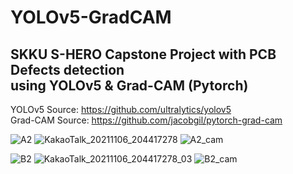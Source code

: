 # YOLOv5-GradCAM
## SKKU S-HERO Capstone Project with PCB Defects detection <br> using YOLOv5 & Grad-CAM (Pytorch)
YOLOv5 Source: https://github.com/ultralytics/yolov5 <br>
Grad-CAM Source: https://github.com/jacobgil/pytorch-grad-cam

![A2](https://user-images.githubusercontent.com/75653891/139850763-2acd3026-c134-4232-9d33-ec8dcf417463.jpg)
![KakaoTalk_20211106_204417278](https://user-images.githubusercontent.com/75653891/141776226-da8d69af-ba56-4ee2-9660-97bbc59b2b10.jpg)
![A2_cam](https://user-images.githubusercontent.com/75653891/139850783-f602ac92-06a0-4515-9509-5219091252cf.jpg)

![B2](https://user-images.githubusercontent.com/75653891/139851374-150398c0-d5df-459f-b031-367c1da912a4.jpg)
![KakaoTalk_20211106_204417278_03](https://user-images.githubusercontent.com/75653891/141776325-c2c4efe2-5c3f-4c42-a186-55ad264576b1.jpg)
![B2_cam](https://user-images.githubusercontent.com/75653891/139851381-e9d04366-28d0-4c04-b2dc-986965aec6e0.jpg)

